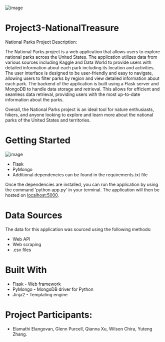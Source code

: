 ![image](https://user-images.githubusercontent.com/112281976/212208518-739cb1d6-3d86-4f1c-a676-d7ad680e983c.png)





# Project3-NationalTreasure

National Parks Project Description: 

The National Parks project is a web application that allows users to explore national parks across the United States. The application utilizes data from various sources including Kaggle and Data World to provide users with detailed information about each park including its location and activities.
The user interface is designed to be user-friendly and easy to navigate, allowing users to filter parks by region and view detailed information about each park. The backend of the application is built using a Flask server and MongoDB to handle data storage and retrieval. This allows for efficient and seamless data retrieval, providing users with the most up-to-date information about the parks.

Overall, the National Parks project is an ideal tool for nature enthusiasts, hikers, and anyone looking to explore and learn more about the national parks of the United States and territories.

# Getting Started

![image](https://user-images.githubusercontent.com/112281976/212980580-fbd127a3-cb95-4da6-95d2-337f83b97497.png)


* Flask
* PyMongo
* Additional dependencies can be found in the requirements.txt file

Once the dependencies are installed, you can run the application by using the command 'python app.py' in your terminal. The application will then be hosted on [localhost:5000](http://127.0.0.1:5000/).

# Data Sources

The data for this application was sourced using the following methods:

* Web API
* Web scraping
* .csv files

# Built With

* Flask - Web framework
* PyMongo - MongoDB driver for Python
* Jinja2 - Templating engine

# Project Participants:

* Elamathi Elangovan, Glenn Purcell, Qianna Xu, Wilson Chira, Yuteng Zhang.




